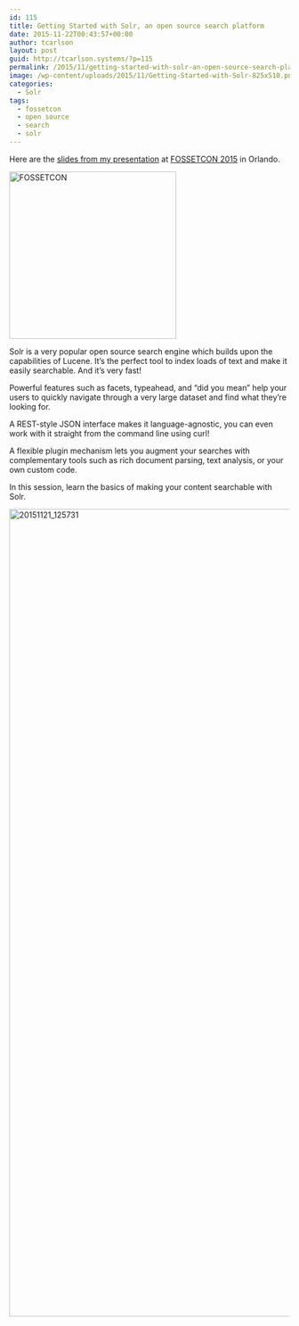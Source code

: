 ```yaml
---
id: 115
title: Getting Started with Solr, an open source search platform
date: 2015-11-22T00:43:57+00:00
author: tcarlson
layout: post
guid: http://tcarlson.systems/?p=115
permalink: /2015/11/getting-started-with-solr-an-open-source-search-platform/
image: /wp-content/uploads/2015/11/Getting-Started-with-Solr-825x510.png
categories:
  - Solr
tags:
  - fossetcon
  - open source
  - search
  - solr
---
```

Here are the <a href="http://www.slideshare.net/TravisCarlson/getting-started-with-solr" target="_blank">slides from my presentation</a> at <a href="http://www.fossetcon.org/2015" target="_blank">FOSSETCON 2015</a> in Orlando. </p> 

<a href="http://www.fossetcon.org/2015" target="_blank"><img src="http://tcarlson.systems/wp-content/uploads/2015/11/faussetcon_400x400-300x300.jpg" alt="FOSSETCON" width="300" height="300" class="aligncenter size-medium wp-image-120" srcset="http://tcarlson.systems/wp-content/uploads/2015/11/faussetcon_400x400-300x300.jpg 300w, http://tcarlson.systems/wp-content/uploads/2015/11/faussetcon_400x400-150x150.jpg 150w, http://tcarlson.systems/wp-content/uploads/2015/11/faussetcon_400x400.jpg 400w" sizes="(max-width: 300px) 100vw, 300px" /></a>

Solr is a very popular open source search engine which builds upon the capabilities of Lucene. It&#8217;s the perfect tool to index loads of text and make it easily searchable. And it&#8217;s very fast!

Powerful features such as facets, typeahead, and &#8220;did you mean&#8221; help your users to quickly navigate through a very large dataset and find what they&#8217;re looking for.

A REST-style JSON interface makes it language-agnostic, you can even work with it straight from the command line using curl!

A flexible plugin mechanism lets you augment your searches with complementary tools such as rich document parsing, text analysis, or your own custom code.

In this session, learn the basics of making your content searchable with Solr.

[<img src="http://tcarlson.systems/wp-content/uploads/2015/11/20151121_125731.jpg" alt="20151121_125731" width="1054" height="1448" class="alignnone size-full wp-image-123" srcset="http://tcarlson.systems/wp-content/uploads/2015/11/20151121_125731.jpg 1054w, http://tcarlson.systems/wp-content/uploads/2015/11/20151121_125731-218x300.jpg 218w, http://tcarlson.systems/wp-content/uploads/2015/11/20151121_125731-745x1024.jpg 745w" sizes="(max-width: 1054px) 100vw, 1054px" />](http://tcarlson.systems/wp-content/uploads/2015/11/20151121_125731.jpg)
